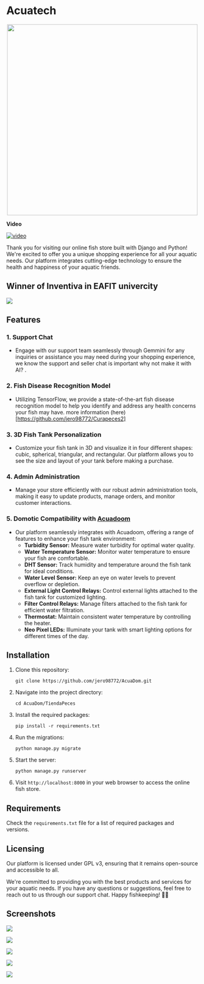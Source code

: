 # Acuatech

<p align="center"><img src="https://avatars.githubusercontent.com/u/147756061?s=400&u=97529d858fcada36803623812a49d96623e2133b&v=4" width="500" height="500"></p>

**Video**

[![video](https://raw.githubusercontent.com/FICAARO/Acuatech/refs/heads/main/docs/screenshots/6.png)](
https://www.youtube.com/watch?v=YUgIStrgesU "Acuatech")


Thank you for visiting our online fish store built with Django and Python! We're excited to offer you a unique shopping experience for all your aquatic needs. Our platform integrates cutting-edge technology to ensure the health and happiness of your aquatic friends.

## Winner of Inventiva in EAFIT univercity

![](https://raw.githubusercontent.com/FICAARO/Acuatech/refs/heads/main/docs/screenshots/7.jpeg)

## Features

### 1. Support Chat
- Engage with our support team seamlessly through Gemmini for any inquiries or assistance you may need during your shopping experience, we know the support and seller chat is important why not make it with AI? .

### 2. Fish Disease Recognition Model
- Utilizing TensorFlow, we provide a state-of-the-art fish disease recognition model to help you identify and address any health concerns your fish may have. more information (here)[https://github.com/jero98772/Curapeces2]

### 3. 3D Fish Tank Personalization
- Customize your fish tank in 3D and visualize it in four different shapes: cubic, spherical, triangular, and rectangular. Our platform allows you to see the size and layout of your tank before making a purchase.

### 4. Admin Administration
- Manage your store efficiently with our robust admin administration tools, making it easy to update products, manage orders, and monitor customer interactions.

### 5. Domotic Compatibility with [Acuadoom](https://github.com/jero98772/AcuaDom)
- Our platform seamlessly integrates with Acuadoom, offering a range of features to enhance your fish tank environment:
  - **Turbidity Sensor:** Measure water turbidity for optimal water quality.
  - **Water Temperature Sensor:** Monitor water temperature to ensure your fish are comfortable.
  - **DHT Sensor:** Track humidity and temperature around the fish tank for ideal conditions.
  - **Water Level Sensor:** Keep an eye on water levels to prevent overflow or depletion.
  - **External Light Control Relays:** Control external lights attached to the fish tank for customized lighting.
  - **Filter Control Relays:** Manage filters attached to the fish tank for efficient water filtration.
  - **Thermostat:** Maintain consistent water temperature by controlling the heater.
  - **Neo Pixel LEDs:** Illuminate your tank with smart lighting options for different times of the day.

## Installation

1. Clone this repository:

    ```
    git clone https://github.com/jero98772/AcuaDom.git
    ```

2. Navigate into the project directory:

    ```
    cd AcuaDom/TiendaPeces
    ```

3. Install the required packages:

    ```
    pip install -r requirements.txt
    ```

4. Run the migrations:

    ```
    python manage.py migrate
    ```

5. Start the server:

    ```
    python manage.py runserver
    ```

6. Visit `http://localhost:8000` in your web browser to access the online fish store.

## Requirements

Check the `requirements.txt` file for a list of required packages and versions.

## Licensing
Our platform is licensed under GPL v3, ensuring that it remains open-source and accessible to all.

We're committed to providing you with the best products and services for your aquatic needs. If you have any questions or suggestions, feel free to reach out to us through our support chat. Happy fishkeeping! 🐠🌊


## Screenshots

![](https://raw.githubusercontent.com/FICAARO/Acuatech/refs/heads/main/docs/screenshots/5.png)

![](https://raw.githubusercontent.com/FICAARO/Acuatech/refs/heads/main/docs/screenshots/4.png)

![](https://raw.githubusercontent.com/FICAARO/Acuatech/refs/heads/main/docs/screenshots/3.png)

![](https://raw.githubusercontent.com/FICAARO/Acuatech/refs/heads/main/docs/screenshots/2.png)

![](https://raw.githubusercontent.com/FICAARO/Acuatech/refs/heads/main/docs/screenshots/1.png)
